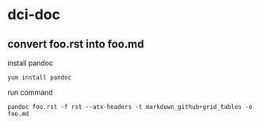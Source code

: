 # dci-doc

## convert foo.rst into foo.md

install pandoc

    yum install pandoc
    
run command

    pandoc foo.rst -f rst --atx-headers -t markdown_github+grid_tables -o foo.md